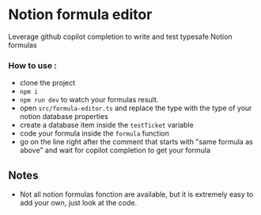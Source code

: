 # Notion formula editor

Leverage github copilot completion to write and test typesafe Notion formulas

### How to use :

- clone the project
- `npm i`
- `npm run dev` to watch your formulas result.
- open `src/formula-editor.ts` and replace the type with the type of your notion database properties
- create a database item inside the `testTicket` variable
- code your formula inside the `formula` function
- go on the line right after the comment that starts with "same formula as above" and wait for copilot completion to get your formula

## Notes

- Not all notion formulas fonction are available, but it is extremely easy to add your own, just look at the code.
